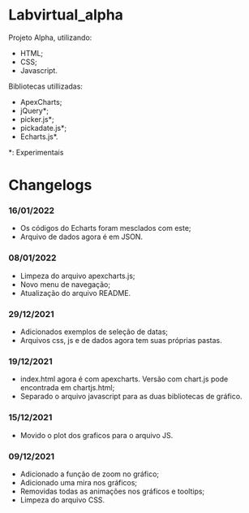 # Labvirtual_alpha

 Projeto Alpha, utilizando:
 - HTML;
 - CSS;
 - Javascript.

 Bibliotecas utillizadas:
 - ApexCharts;
 - jQuery*;
 - picker.js*;
 - pickadate.js*;
 - Echarts.js*.

 *: Experimentais

# Changelogs

### 16/01/2022
- Os códigos do Echarts foram mesclados com este;
- Arquivo de dados agora é em JSON.

### 08/01/2022
- Limpeza do arquivo apexcharts.js;
- Novo menu de navegação;
- Atualização do arquivo README.

### 29/12/2021
- Adicionados exemplos de seleção de datas;
- Arquivos css, js e de dados agora tem suas próprias pastas.

### 19/12/2021
- index.html agora é com apexcharts. Versão com chart.js pode encontrada em chartjs.html;
- Separado o arquivo javascript para as duas bibliotecas de gráfico.

### 15/12/2021
- Movido o plot dos graficos para o arquivo JS.

### 09/12/2021
- Adicionado a função de zoom no gráfico;
- Adicionado uma mira nos gráficos;
- Removidas todas as animações nos gráficos e tooltips;
- Limpeza do arquivo CSS.